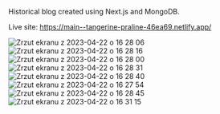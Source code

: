 Historical blog created using Next.js and MongoDB.

Live site: https://main--tangerine-praline-46ea69.netlify.app/


![Zrzut ekranu z 2023-04-22 o 16 28 06](https://user-images.githubusercontent.com/108990517/233790748-6ef790b6-9c54-49db-ada8-7a64ae6ba172.png)
![Zrzut ekranu z 2023-04-22 o 16 28 16](https://user-images.githubusercontent.com/108990517/233790749-b79d3c23-f8cf-48d3-b788-8048e50b55cc.png)
![Zrzut ekranu z 2023-04-22 o 16 28 00](https://user-images.githubusercontent.com/108990517/233790750-160bb455-91d3-4dac-9235-4d698b8b6f78.png)
![Zrzut ekranu z 2023-04-22 o 16 28 31](https://user-images.githubusercontent.com/108990517/233790751-8cfa0192-0aad-4933-bb36-9c441986d1ab.png)
![Zrzut ekranu z 2023-04-22 o 16 28 40](https://user-images.githubusercontent.com/108990517/233790752-6367bda7-3d09-457a-9397-a66ab1230b90.png)
![Zrzut ekranu z 2023-04-22 o 16 27 54](https://user-images.githubusercontent.com/108990517/233790753-44b8bf17-8734-4890-9a7b-00a44207ba38.png)
![Zrzut ekranu z 2023-04-22 o 16 28 45](https://user-images.githubusercontent.com/108990517/233790758-a95c4148-ee20-4894-8456-cb8b5972767a.png)
![Zrzut ekranu z 2023-04-22 o 16 31 15](https://user-images.githubusercontent.com/108990517/233790824-57aa016a-9918-471f-9939-c6e2a9c611b8.png)
